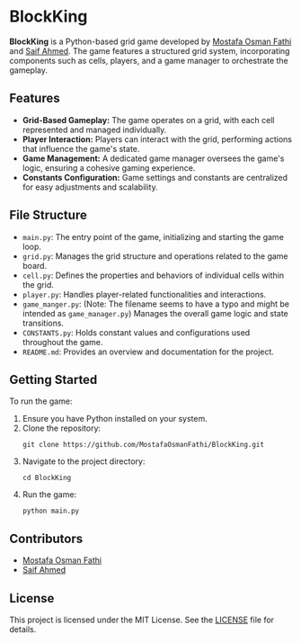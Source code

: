 <!DOCTYPE html>
<html lang="en">
<head>
  <meta charset="UTF-8">
</head>
<body>

  <h1>BlockKing</h1>
  <p><strong>BlockKing</strong> is a Python-based grid game developed by <a href="https://github.com/MostafaOsmanFathi">Mostafa Osman Fathi</a> and <a href="https://github.com/saifahmed34">Saif Ahmed</a>. The game features a structured grid system, incorporating components such as cells, players, and a game manager to orchestrate the gameplay.</p>

  <h2>Features</h2>
  <ul>
    <li><strong>Grid-Based Gameplay:</strong> The game operates on a grid, with each cell represented and managed individually.</li>
    <li><strong>Player Interaction:</strong> Players can interact with the grid, performing actions that influence the game's state.</li>
    <li><strong>Game Management:</strong> A dedicated game manager oversees the game's logic, ensuring a cohesive gaming experience.</li>
    <li><strong>Constants Configuration:</strong> Game settings and constants are centralized for easy adjustments and scalability.</li>
  </ul>

  <h2>File Structure</h2>
  <ul>
    <li><code>main.py</code>: The entry point of the game, initializing and starting the game loop.</li>
    <li><code>grid.py</code>: Manages the grid structure and operations related to the game board.</li>
    <li><code>cell.py</code>: Defines the properties and behaviors of individual cells within the grid.</li>
    <li><code>player.py</code>: Handles player-related functionalities and interactions.</li>
    <li><code>game_manger.py</code>: (Note: The filename seems to have a typo and might be intended as <code>game_manager.py</code>) Manages the overall game logic and state transitions.</li>
    <li><code>CONSTANTS.py</code>: Holds constant values and configurations used throughout the game.</li>
    <li><code>README.md</code>: Provides an overview and documentation for the project.</li>
  </ul>

  <h2>Getting Started</h2>
  <p>To run the game:</p>
  <ol>
    <li>Ensure you have Python installed on your system.</li>
    <li>Clone the repository:</li>
    <pre><code>git clone https://github.com/MostafaOsmanFathi/BlockKing.git</code></pre>
    <li>Navigate to the project directory:</li>
    <pre><code>cd BlockKing</code></pre>
    <li>Run the game:</li>
    <pre><code>python main.py</code></pre>
  </ol>

  <h2>Contributors</h2>
  <ul>
    <li><a href="https://github.com/MostafaOsmanFathi">Mostafa Osman Fathi</a></li>
    <li><a href="https://github.com/saifahmed34">Saif Ahmed</a></li>
  </ul>

  <h2>License</h2>
  <p>This project is licensed under the MIT License. See the <a href="https://github.com/MostafaOsmanFathi/BlockKing/blob/saif/LICENSE">LICENSE</a> file for details.</p>

</body>
</html>
